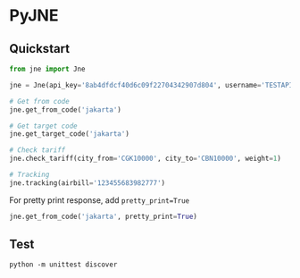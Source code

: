 # PyJNE


## Quickstart
```python
from jne import Jne

jne = Jne(api_key='8ab4dfdcf40d6c09f22704342907d804', username='TESTAPI')

# Get from code
jne.get_from_code('jakarta')

# Get target code
jne.get_target_code('jakarta')

# Check tariff
jne.check_tariff(city_from='CGK10000', city_to='CBN10000', weight=1)

# Tracking
jne.tracking(airbill='123455683982777')

```

For pretty print response, add `pretty_print=True`
```python
jne.get_from_code('jakarta', pretty_print=True)
```


## Test
```
python -m unittest discover
```
